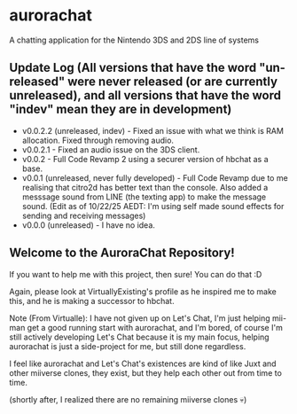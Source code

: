<h1>aurorachat</h1>
A chatting application for the Nintendo 3DS and 2DS line of systems

<h2>Update Log (All versions that have the word "un-released" were never released (or are currently unreleased), and all versions that have the word "indev" mean they are in development)</h2>
<ul>
<li>v0.0.2.2 (unreleased, indev) - Fixed an issue with what we think is RAM allocation. Fixed through removing audio.</li>
<li>v0.0.2.1 - Fixed an audio issue on the 3DS client.</li>
<li>v0.0.2 - Full Code Revamp 2 using a securer version of hbchat as a base.</li>
<li>v0.0.1 (unreleased, never fully developed) - Full Code Revamp due to me realising that citro2d has better text than the console. Also added a messsage sound from LINE (the texting app) to make the message sound. (Edit as of 10/22/25 AEDT: I'm using self made sound effects for sending and receiving messages)</li>
<li>v0.0.0 (unreleased) - I have no idea.</li>
</ul>
<h2>Welcome to the AuroraChat Repository!</h2>
<p>If you want to help me with this project, then sure! You can do that :D</p>
<p>Again, please look at VirtuallyExisting's profile as he inspired me to make this, and he is making a successor to hbchat.</p>

Note (From Virtualle): I have not given up on Let's Chat, I'm just helping mii-man get a good running start with aurorachat, and I'm bored, of course I'm still actively developing Let's Chat because it is my main focus, helping aurorachat is just a side-project for me, but still done regardless.

I feel like aurorachat and Let's Chat's existences are kind of like Juxt and other miiverse clones, they exist, but they help each other out from time to time.

(shortly after, I realized there are no remaining miiverse clones 💀)
